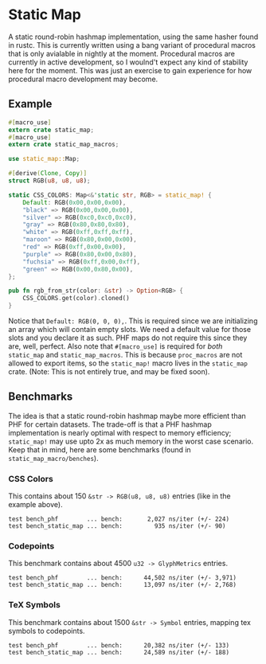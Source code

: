 # Static Map

A static round-robin hashmap implementation, using the same hasher found in rustc. This is currently written using
a bang variant of procedural macros that is only avialable in nightly at the moment.  Procedural macros are currently
in active development, so I woulnd't expect any kind of stability here for the moment.  This was just an exercise
to gain experience for how procedural macro development may become.

## Example

```rust
#[macro_use]
extern crate static_map;
#[macro_use]
extern crate static_map_macros;

use static_map::Map;

#[derive(Clone, Copy)]
struct RGB(u8, u8, u8);

static CSS_COLORS: Map<&'static str, RGB> = static_map! {
    Default: RGB(0x00,0x00,0x00),
    "black" => RGB(0x00,0x00,0x00),
    "silver" => RGB(0xc0,0xc0,0xc0),
    "gray" => RGB(0x80,0x80,0x80),
    "white" => RGB(0xff,0xff,0xff),
    "maroon" => RGB(0x80,0x00,0x00),
    "red" => RGB(0xff,0x00,0x00),
    "purple" => RGB(0x80,0x00,0x80),
    "fuchsia" => RGB(0xff,0x00,0xff),
    "green" => RGB(0x00,0x80,0x00),
};

pub fn rgb_from_str(color: &str) -> Option<RGB> {
    CSS_COLORS.get(color).cloned()
}
```
Notice that `Default: RGB(0, 0, 0),`.  This is required since we are initializing an array which will contain empty slots.
We need a default value for those slots and you declare it as such.  PHF maps do not require this since they are, well, perfect.
Also note that `#[macro_use]` is required for _both_ `static_map` and `static_map_macros`.  This is because `proc_macros` are not
allowed to export items, so the `static_map!` macro lives in the `static_map` crate. (Note: This is not entirely true, and may be fixed soon).

## Benchmarks

The idea is that a static round-robin hashmap maybe more efficient than PHF for certain datasets.  The trade-off is that a PHF hashmap
implementation is nearly optimal with respect to memory efficiency; `static_map!` may use upto 2x as much memory in the worst case scenario.
Keep that in mind, here are some benchmarks (found in `static_map_macro/benches`).

### CSS Colors

This contains about 150 `&str -> RGB(u8, u8, u8)` entries (like in the example above).

```
test bench_phf        ... bench:       2,027 ns/iter (+/- 224)
test bench_static_map ... bench:         935 ns/iter (+/- 90)
```

### Codepoints

This benchmark contains about 4500 `u32 -> GlyphMetrics` entries.

```
test bench_phf        ... bench:      44,502 ns/iter (+/- 3,971)
test bench_static_map ... bench:      13,097 ns/iter (+/- 2,768)
```

### TeX Symbols

This benchmark contains about 1500 `&str -> Symbol` entries, mapping tex symbols to codepoints.

```
test bench_phf        ... bench:      20,382 ns/iter (+/- 133)
test bench_static_map ... bench:      24,589 ns/iter (+/- 188)
```
